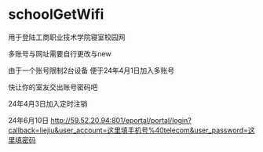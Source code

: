 # schoolGetWifi
用于登陆工商职业技术学院寝室校园网

多账号与网址需要自行更改与new


由于一个账号限制2台设备
便于24年4月1日加入多账号

快让你的室友交出账号密码吧


24年4月3日加入定时注销

24年6月10日
http://59.52.20.94:801/eportal/portal/login?callback=liejiu&user_account=这里填手机号%40telecom&user_password=这里填密码
